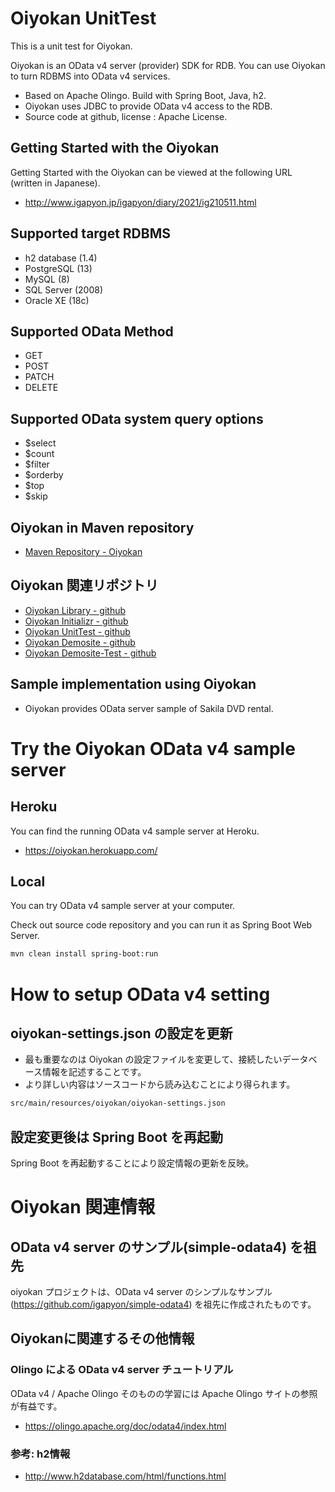# Oiyokan UnitTest

This is a unit test for Oiyokan.

Oiyokan is an OData v4 server (provider) SDK for RDB.
You can use Oiyokan to turn RDBMS into OData v4 services.

- Based on Apache Olingo. Build with Spring Boot, Java, h2.
- Oiyokan uses JDBC to provide OData v4 access to the RDB.
- Source code at github, license : Apache License.

## Getting Started with the Oiyokan

Getting Started with the Oiyokan can be viewed at the following URL  (written in Japanese).

- http://www.igapyon.jp/igapyon/diary/2021/ig210511.html

## Supported target RDBMS

- h2 database (1.4)
- PostgreSQL (13)
- MySQL (8)
- SQL Server (2008)
- Oracle XE (18c)

## Supported OData Method

- GET
- POST
- PATCH
- DELETE

## Supported OData system query options

- $select
- $count
- $filter
- $orderby
- $top
- $skip

## Oiyokan in Maven repository

- [Maven Repository - Oiyokan](https://mvnrepository.com/artifact/jp.igapyon.oiyokan)

## Oiyokan 関連リポジトリ 

- [Oiyokan Library - github](https://github.com/igapyon/oiyokan)
- [Oiyokan Initializr - github](https://github.com/igapyon/oiyokan-initializr)
- [Oiyokan UnitTest - github](https://github.com/igapyon/oiyokan-unittest)
- [Oiyokan Demosite - github](https://github.com/igapyon/oiyokan-demosite)
- [Oiyokan Demosite-Test - github](https://github.com/igapyon/oiyokan-demosite-test)

## Sample implementation using Oiyokan

- Oiyokan provides OData server sample of Sakila DVD rental.

# Try the Oiyokan OData v4 sample server

## Heroku

You can find the running OData v4 sample server at Heroku.

- https://oiyokan.herokuapp.com/

## Local

You can try OData v4 sample server at your computer.

Check out source code repository and you can run it as Spring Boot Web Server.

```sh
mvn clean install spring-boot:run
```

# How to setup OData v4 setting

## oiyokan-settings.json の設定を更新

- 最も重要なのは Oiyokan の設定ファイルを変更して、接続したいデータベース情報を記述することです。
- より詳しい内容はソースコードから読み込むことにより得られます。

```sh
src/main/resources/oiyokan/oiyokan-settings.json
```

## 設定変更後は Spring Boot を再起動

Spring Boot を再起動することにより設定情報の更新を反映。

# Oiyokan 関連情報

## OData v4 server のサンプル(simple-odata4) を祖先

oiyokan プロジェクトは、OData v4 server のシンプルなサンプル(https://github.com/igapyon/simple-odata4) を祖先に作成されたものです。

## Oiyokanに関連するその他情報

### Olingo による OData v4 server チュートリアル

OData v4 / Apache Olingo そのものの学習には Apache Olingo サイトの参照が有益です。

- https://olingo.apache.org/doc/odata4/index.html

### 参考: h2情報

- http://www.h2database.com/html/functions.html
